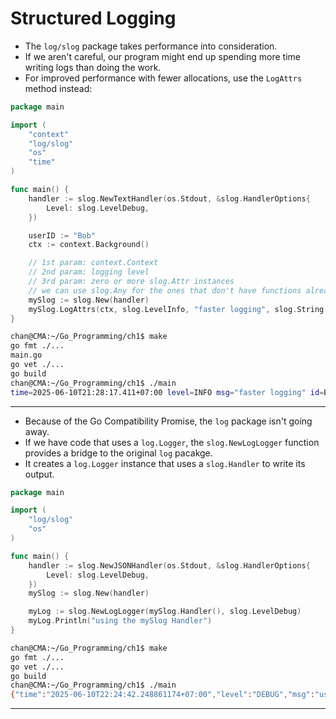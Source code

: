 # Structured Logging

- The `log/slog` package takes performance into consideration. 
- If we aren't careful, our program might end up spending more time writing logs than doing the work.
- For improved performance with fewer allocations, use the `LogAttrs` method instead:

```go
package main

import (
	"context"
	"log/slog"
	"os"
	"time"
)

func main() {
	handler := slog.NewTextHandler(os.Stdout, &slog.HandlerOptions{
		Level: slog.LevelDebug,
	})

	userID := "Bob"
	ctx := context.Background()

    // 1st param: context.Context
    // 2nd param: logging level
    // 3rd param: zero or more slog.Attr instances
    // we can use slog.Any for the ones that don't have functions already supplied.
	mySlog := slog.New(handler)
	mySlog.LogAttrs(ctx, slog.LevelInfo, "faster logging", slog.String("id", userID), slog.Time("last_login", time.Now()))
}
```

```sh
chan@CMA:~/Go_Programming/ch1$ make
go fmt ./...
main.go
go vet ./...
go build
chan@CMA:~/Go_Programming/ch1$ ./main
time=2025-06-10T21:28:17.411+07:00 level=INFO msg="faster logging" id=Bob last_login=2025-06-10T21:28:17.411+07:00
```

---

- Because of the Go Compatibility Promise, the `log` package isn't going away.
- If we have code that uses a `log.Logger`, the `slog.NewLogLogger` function provides a bridge to the original `log` pacakge.
- It creates a `log.Logger` instance that uses a `slog.Handler` to write its output.

```go
package main

import (
	"log/slog"
	"os"
)

func main() {
	handler := slog.NewJSONHandler(os.Stdout, &slog.HandlerOptions{
		Level: slog.LevelDebug,
	})
	mySlog := slog.New(handler)

	myLog := slog.NewLogLogger(mySlog.Handler(), slog.LevelDebug)
	myLog.Println("using the mySlog Handler")
}
```

```sh
chan@CMA:~/Go_Programming/ch1$ make
go fmt ./...
go vet ./...
go build
chan@CMA:~/Go_Programming/ch1$ ./main
{"time":"2025-06-10T22:24:42.248861174+07:00","level":"DEBUG","msg":"using the mySlog Handler"}
```

---

